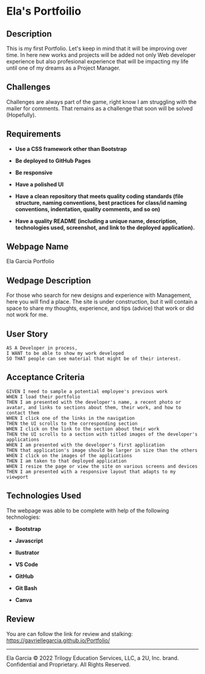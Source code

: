 # Ela's Portfoilio 

## Description

This is my first Portfolio. Let's keep in mind that it will be improving over time. In here new works and projects will be added not only Web developer experience but also profesional experience that will be impacting my life until one of my dreams as a Project Manager.

## Challenges

Challenges are always part of the game, right know I am struggling with the mailer for comments. That remains as a challenge that soon will be solved (Hopefully).

## Requirements

* **Use a CSS framework other than Bootstrap** 

* **Be deployed to GitHub Pages** 

* **Be responsive**

* **Have a polished UI**

* **Have a clean repository that meets quality coding standards (file structure, naming conventions, best practices for class/id naming conventions, indentation, quality comments, and so on)**

* **Have a quality README (including a unique name, description, technologies used, screenshot, and link to the deployed application).**

## Webpage Name

Ela Garcia Portfolio

## Wedpage Description

For those who search for new designs and experience with Management, here you will find a place. 
The site is under construction, but it will contain a space to share my thoughts, experience, and tips (advice) that work or did not work for me.

## User Story

```
AS A Developer in process,
I WANT to be able to show my work developed
SO THAT people can see material that might be of their interest.
```

## Acceptance Criteria

```
GIVEN I need to sample a potential employee's previous work
WHEN I load their portfolio
THEN I am presented with the developer's name, a recent photo or avatar, and links to sections about them, their work, and how to contact them
WHEN I click one of the links in the navigation
THEN the UI scrolls to the corresponding section
WHEN I click on the link to the section about their work
THEN the UI scrolls to a section with titled images of the developer's applications
WHEN I am presented with the developer's first application
THEN that application's image should be larger in size than the others
WHEN I click on the images of the applications
THEN I am taken to that deployed application
WHEN I resize the page or view the site on various screens and devices
THEN I am presented with a responsive layout that adapts to my viewport
```

## Technologies Used

The webpage was able to be complete with help of the following technologies: 

* **Bootstrap** 

* **Javascript** 

* **Ilustrator** 

* **VS Code** 

* **GitHub** 

* **Git Bash** 

* **Canva** 


## Review

You are can follow the link for review and stalking: https://gavriellegarcia.github.io/Portfolio/

---
Ela Garcia
© 2022 Trilogy Education Services, LLC, a 2U, Inc. brand. Confidential and Proprietary. All Rights Reserved.
